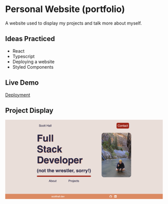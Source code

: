 # Personal Website (portfolio)

A website used to display my projects and talk more about myself.

## Ideas Practiced
* React
* Typescript
* Deploying a website
* Styled Components

 ## Live Demo
[Deployment](https://www.scotthall.dev/)

## Project Display
![Portfolio Screenshot](https://github.com/scott-hall7/portfolio/blob/main/src/photos/portfolio.png "App Preview")